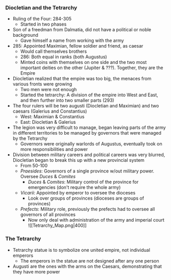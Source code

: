 ### Diocletian and the Tetrarchy
 - Ruling of the Four: 284-305
	 - Started in two phases
 - Son of a freedman from Dalmatia, did not have a political or noble background
	 - Gave himself a name from working with the army
 - 285: Appointed Maximian, fellow soldier and friend, as caesar
	 - Would call themselves brothers
	 - 286: Both equal in ranks (both Augustus)
	 - Minted coins with themselves on one side and the two most important deities on the other (Jupiter & ???). Together, they are the Empire
 - Diocletian realized that the empire was too big, the menaces from various fronts were growing
	 - Two men were not enough
	 - Started the tetrarchy: A division of the empire into West and East, and then further into two smaller parts (293)
 - The four rulers will be two augusti (Diocletian and Maximian) and two caesars (Galerius and Constantius)
	 - West: Maximian & Constantius
	 - East: Diocletian & Galerius
 - The legion was very difficult to manage, began leaving parts of the army in different territories to be managed by governors that were managed by the Tetrarchy
	 - Governors were originally warlords of Augustus, eventually took on more responsibilities and power
 - Division between military careers and political careers was very blurred, Diocletian began to break this up with a new provincial system
	 - From 50-100
	 - *Praesides*: Governors of a single province w/out military power. Oversee *Duces* & *Comites*
		 - *Duces* & *Comites*: Military control of the province for emergencies (don't require the whole army)
	 - *Vicarii*: Appointed by emperor to oversee the dioceses
		 - Look over groups of provinces (dioceses are groups of provinces)
	 - *Prefects*: Military role, previously the prefects had to oversee all governors of all provinces
		 - Now only deal with administration of the army and imperial court
![[Tetrarchy_Map.png|400]]

### The Tetrarchy
 - Tetrarchy statue is to symbolize one united empire, not individual emperors
	 - The emperors in the statue are not designed after any one person
 - Augusti are the ones with the arms on the Caesars, demonstrating that they have more power
